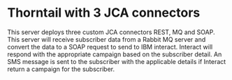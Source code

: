 # Thorntail with 3 JCA connectors

This server deploys three custom JCA connectors REST, MQ and SOAP. 
 This server will receive subscriber data from a Rabbit MQ server and convert the data to a SOAP request to send to IBM interact. Interact will respond with the appropriate campaign based on the subscriber detail. An SMS message is sent to the subscriber with the applicable details if Interact return a campaign for the subscriber.